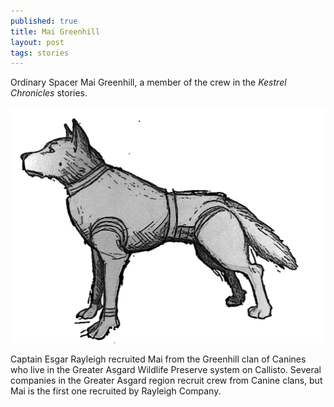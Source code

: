 ```yaml
---
published: true
title: Mai Greenhill
layout: post
tags: stories
---
```


Ordinary Spacer Mai Greenhill, a member of the crew in the _Kestrel
Chronicles_ stories.

![](/assets/Mai2-1.png)

Captain Esgar Rayleigh recruited Mai from the Greenhill clan of
Canines who live in the Greater Asgard Wildlife Preserve system on
Callisto. Several companies in the Greater Asgard region recruit crew
from Canine clans, but Mai is the first one recruited by Rayleigh
Company.
